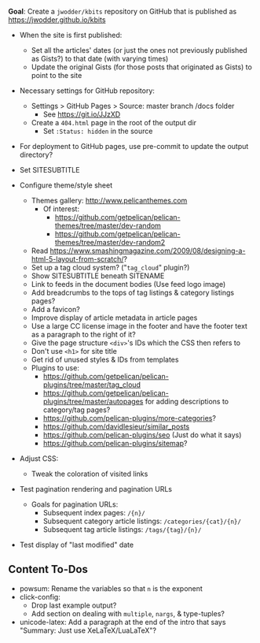 **Goal**: Create a `jwodder/kbits` repository on GitHub that is published as
<https://jwodder.github.io/kbits>

- When the site is first published:
    - Set all the articles' dates (or just the ones not previously published as
      Gists?) to that date (with varying times)
    - Update the original Gists (for those posts that originated as Gists) to
      point to the site

- Necessary settings for GitHub repository:
    - Settings > GitHub Pages > Source: master branch /docs folder
        - See <https://git.io/JJzXD>
    - Create a `404.html` page in the root of the output dir
        - Set `:Status: hidden` in the source

- For deployment to GitHub pages, use pre-commit to update the output
  directory?

- Set SITESUBTITLE

- Configure theme/style sheet
    - Themes gallery: <http://www.pelicanthemes.com>
        - Of interest:
            - <https://github.com/getpelican/pelican-themes/tree/master/dev-random>
            - <https://github.com/getpelican/pelican-themes/tree/master/dev-random2>
    - Read <https://www.smashingmagazine.com/2009/08/designing-a-html-5-layout-from-scratch/>?
    - Set up a tag cloud system? ("`tag_cloud`" plugin?)
    - Show SITESUBTITLE beneath SITENAME
    - Link to feeds in the document bodies (Use feed logo image)
    - Add breadcrumbs to the tops of tag listings & category listings pages?
    - Add a favicon?
    - Improve display of article metadata in article pages
    - Use a large CC license image in the footer and have the footer text as a
      paragraph to the right of it?
    - Give the page structure `<div>`'s IDs which the CSS then refers to
    - Don't use `<h1>` for site title
    - Get rid of unused styles & IDs from templates
    - Plugins to use:
        - <https://github.com/getpelican/pelican-plugins/tree/master/tag_cloud>
        - <https://github.com/getpelican/pelican-plugins/tree/master/autopages>
          for adding descriptions to category/tag pages?
        - <https://github.com/pelican-plugins/more-categories>?
        - <https://github.com/davidlesieur/similar_posts>
        - <https://github.com/pelican-plugins/seo> (Just do what it says)
        - <https://github.com/pelican-plugins/sitemap>?

- Adjust CSS:
    - Tweak the coloration of visited links

- Test pagination rendering and pagination URLs
    - Goals for pagination URLs:
        - Subsequent index pages: `/{n}/`
        - Subsequent category article listings: `/categories/{cat}/{n}/`
        - Subsequent tag article listings: `/tags/{tag}/{n}/`
- Test display of "last modified" date


Content To-Dos
--------------
- powsum: Rename the variables so that `n` is the exponent
- click-config:
    - Drop last example output?
    - Add section on dealing with `multiple`, `nargs`, & type-tuples?
- unicode-latex: Add a paragraph at the end of the intro that says "Summary:
  Just use XeLaTeX/LuaLaTeX"?
